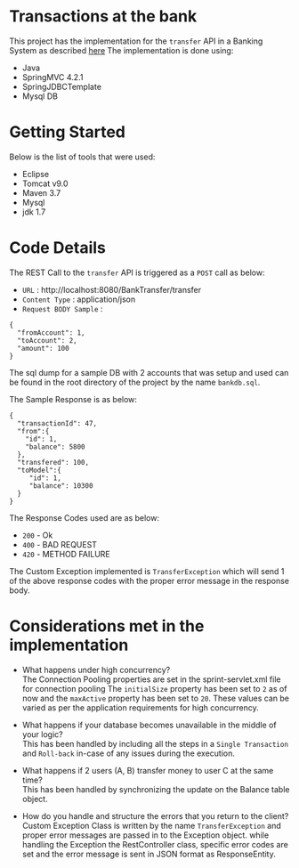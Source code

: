 # Transactions at the bank
This project has the implementation for the `transfer` API in a Banking System as described [here](https://github.com/namshi/coding-challenges/blob/master/transactions-at-the-bank.md)
The implementation is done using:
- Java
- SpringMVC 4.2.1
- SpringJDBCTemplate
- Mysql DB

# Getting Started
Below is the list of tools that were used:
- Eclipse
- Tomcat v9.0
- Maven 3.7
- Mysql
- jdk 1.7

# Code Details

The REST Call to the `transfer` API is triggered as a `POST` call as below:
- `URL` : http://localhost:8080/BankTransfer/transfer
- `Content Type` : application/json
- `Request BODY Sample` : 
```
{
  "fromAccount": 1,
  "toAccount": 2,
  "amount": 100
}
```

The sql dump for a sample DB with 2 accounts that was setup and used can be found in the root directory of the project by the name `bankdb.sql`.

The Sample Response is as below:
```
{
  "transactionId": 47,
  "from":{
    "id": 1,
    "balance": 5800
  },
  "transfered": 100,
  "toModel":{
     "id": 1,
     "balance": 10300
  }
}
```
The Response Codes used are as below:

- `200` - Ok
- `400` - BAD REQUEST
- `420` - METHOD FAILURE

The Custom Exception implemented is `TransferException` which will send 1 of the above response codes with the proper error message in the response body.

# Considerations met in the implementation

- What happens under high concurrency? <br/>
The Connection Pooling properties are set in the sprint-servlet.xml file for connection pooling
The `initialSize` property has been set to `2` as of now and the `maxActive` property has been set to `20`.
These values can be varied as per the application requirements for high concurrency.
 
- What happens if your database becomes unavailable in the middle of your logic? <br/>
This has been handled by including all the steps in a `Single Transaction` and `Roll-back` in-case of any issues during the execution.

- What happens if 2 users (A, B) transfer money to user C at the same time?<br/>
This has been handled by synchronizing the update on the Balance table object.

- How do you handle and structure the errors that you return to the client?<br/>
Custom Exception Class is written by the name `TransferException` and proper error messages are passed in to the Exception object. while handling the Exception the RestController class, specific error codes are set and the error message is sent in JSON format as ResponseEntity.


